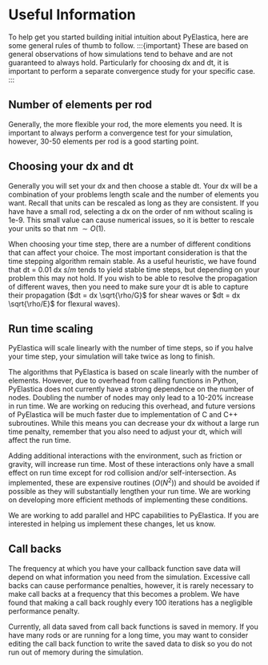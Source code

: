 # Useful Information
To help get you started building initial intuition about PyElastica, here are some general rules of thumb to follow. 
:::{important}
These are based on general observations of how simulations tend to behave and are not guaranteed to always hold. Particularly for choosing dx and dt, it is important to perform a separate convergence study for your specific case.
:::

## Number of elements per rod
Generally, the more flexible your rod, the more elements you need. It is important to always perform a convergence test for your simulation, however, 30-50 elements per rod is a good starting point. 

## Choosing your dx and dt
Generally you will set your dx and then choose a stable dt. Your dx will be a combination of your problems length scale and the number of elements you want. Recall that units can be rescaled as long as they are consistent. If you have have a small rod, selecting a dx on the order of nm without scaling is 1e-9. This small value can cause numerical issues, so it is better to rescale your units so that nm $\sim O(1)$. 

When choosing your time step, there are a number of different conditions that can affect your choice. The most important consideration is that the time stepping algorithm remain stable. As a useful heuristic, we have found that dt = 0.01 dx $s/m$ tends to yield stable time steps, but depending on your problem this may not hold. If you wish to be able to resolve the propagation of different waves, then you need to make sure your dt is able to capture their propagation ($dt = dx \sqrt{\rho/G}$ for shear waves or $dt = dx \sqrt{\rho/E}$ for flexural waves).

## Run time scaling
PyElastica will scale linearly with the number of time steps, so if you halve your time step, your simulation will take twice as long to finish. 

The algorithms that PyElastica is based on scale linearly with the number of elements. However, due to overhead from calling functions in Python, PyElastica does not currently have a strong dependence on the number of nodes. Doubling the number of nodes may only lead to a 10-20% increase in run time. We are working on reducing this overhead, and future versions of PyElastica will be much faster due to implementation of C and C++ subroutines. While this means you can decrease your dx without a large run time penalty, remember that you also need to adjust your dt, which will affect the run time. 

Adding additional interactions with the environment, such as friction or gravity, will increase run time. Most of these interactions only have a small effect on run time except for rod collision and/or self-intersection. As implemented, these are expensive routines ($O(N^2)$) and should be avoided if possible as they will substantially lengthen your run time. We are working on developing more efficient methods of implementing these conditions. 

We are working to add parallel and HPC capabilities to PyElastica. If you are interested in helping us implement these changes, let us know.

## Call backs
The frequency at which you have your callback function save data will depend on what information you need from the simulation. Excessive call backs can cause performance penalties, however, it is rarely necessary to make call backs at a frequency that this becomes a problem. We have found that making a call back roughly every 100 iterations has a negligible performance penalty. 

Currently, all data saved from call back functions is saved in memory. If you have many rods or are running for a long time, you may want to consider editing the call back function to write the saved data to disk so you do not run out of memory during the simulation.


